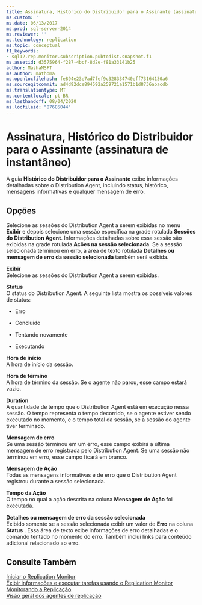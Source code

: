 ```yaml
---
title: Assinatura, Histórico do Distribuidor para o Assinante (assinatura de instantâneo) | Microsoft Docs
ms.custom: ''
ms.date: 06/13/2017
ms.prod: sql-server-2014
ms.reviewer: ''
ms.technology: replication
ms.topic: conceptual
f1_keywords:
- sql12.rep.monitor.subscription.pubtodist.snapshot.f1
ms.assetid: d3575964-f287-4bcf-8d2e-f81a33141b25
author: MashaMSFT
ms.author: mathoma
ms.openlocfilehash: fe894e23e7ad7fef9c328334740eff73164130a6
ms.sourcegitcommit: ad4d92dce894592a259721a1571b1d8736abacdb
ms.translationtype: MT
ms.contentlocale: pt-BR
ms.lasthandoff: 08/04/2020
ms.locfileid: "87685044"
---
```

# <a name="subscription-distributor-to-subscriber-history-snapshot-subscription"></a>Assinatura, Histórico do Distribuidor para o Assinante (assinatura de instantâneo)
  A guia **Histórico do Distribuidor para o Assinante** exibe informações detalhadas sobre o Distribution Agent, incluindo status, histórico, mensagens informativas e qualquer mensagem de erro.  
  
## <a name="options"></a>Opções  
 Selecione as sessões do Distribution Agent a serem exibidas no menu **Exibir** e depois selecione uma sessão específica na grade rotulada **Sessões do Distribution Agent**. Informações detalhadas sobre essa sessão são exibidas na grade rotulada **Ações na sessão selecionada**. Se a sessão selecionada terminou em erro, a área de texto rotulada **Detalhes ou mensagem de erro da sessão selecionada** também será exibida.  
  
 **Exibir**  
 Selecione as sessões do Distribution Agent a serem exibidas.  
  
 **Status**  
 O status do Distribution Agent. A seguinte lista mostra os possíveis valores de status:  
  
-   Erro  
  
-   Concluído  
  
-   Tentando novamente  
  
-   Executando  
  
 **Hora de início**  
 A hora de início da sessão.  
  
 **Hora de término**  
 A hora de término da sessão. Se o agente não parou, esse campo estará vazio.  
  
 **Duration**  
 A quantidade de tempo que o Distribution Agent está em execução nessa sessão. O tempo representa o tempo decorrido, se o agente estiver sendo executado no momento, e o tempo total da sessão, se a sessão do agente tiver terminado.  
  
 **Mensagem de erro**  
 Se uma sessão terminou em um erro, esse campo exibirá a última mensagem de erro registrada pelo Distribution Agent. Se uma sessão não terminou em erro, esse campo ficará em branco.  
  
 **Mensagem de Ação**  
 Todas as mensagens informativas e de erro que o Distribution Agent registrou durante a sessão selecionada.  
  
 **Tempo da Ação**  
 O tempo no qual a ação descrita na coluna **Mensagem de Ação** foi executada.  
  
 **Detalhes ou mensagem de erro da sessão selecionada**  
 Exibido somente se a sessão selecionada exibir um valor de **Erro** na coluna **Status** . Essa área de texto exibe informações de erro detalhadas e o comando tentado no momento do erro. Também inclui links para conteúdo adicional relacionado ao erro.  
  
## <a name="see-also"></a>Consulte Também  
 [Iniciar o Replication Monitor](monitor/start-the-replication-monitor.md)   
 [Exibir informações e executar tarefas usando o Replication Monitor](monitor/view-information-and-perform-tasks-replication-monitor.md)   
 [Monitorando a Replicação](monitoring-replication.md)   
 [Visão geral dos agentes de replicação](agents/replication-agents-overview.md)  
  
  
